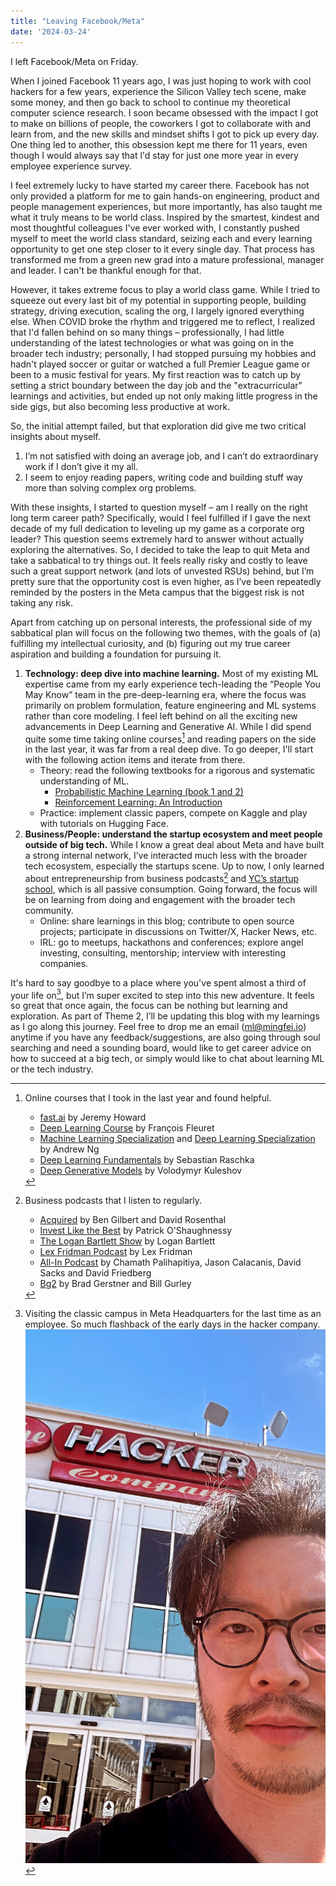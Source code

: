 ```yaml
---
title: "Leaving Facebook/Meta"
date: '2024-03-24'
---
```


I left Facebook/Meta on Friday.

When I joined Facebook 11 years ago, I was just hoping to work with cool hackers for a few years, experience the Silicon Valley tech scene, make some money, and then go back to school to continue my theoretical computer science research. I soon became obsessed with the impact I got to make on billions of people, the coworkers I got to collaborate with and learn from, and the new skills and mindset shifts I got to pick up every day. One thing led to another, this obsession kept me there for 11 years, even though I would always say that l'd stay for just one more year in every employee experience survey.

I feel extremely lucky to have started my career there. Facebook has not only provided a platform for me to gain hands-on engineering, product and people management experiences, but more importantly, has also taught me what it truly means to be world class. Inspired by the smartest, kindest and most thoughtful colleagues I've ever worked with, I constantly pushed myself to meet the world class standard, seizing each and every learning opportunity to get one step closer to it every single day. That process has transformed me from a green new grad into a mature professional, manager and leader. I can't be thankful enough for that.

However, it takes extreme focus to play a world class game. While I tried to squeeze out every last bit of my potential in supporting people, building strategy, driving execution, scaling the org, I largely ignored everything else. When COVID broke the rhythm and triggered me to reflect, I realized that I'd fallen behind on so many things – professionally, I had little understanding of the latest technologies or what was going on in the broader tech industry; personally, I had stopped pursuing my hobbies and hadn't played soccer or guitar or watched a full Premier League game or been to a music festival for years. My first reaction was to catch up by setting a strict boundary between the day job and the "extracurricular" learnings and activities, but ended up not only making little progress in the side gigs, but also becoming less productive at work.

So, the initial attempt failed, but that exploration did give me two critical insights about myself.
1. I’m not satisfied with doing an average job, and I can’t do extraordinary work if I don’t give it my all.
2. I seem to enjoy reading papers, writing code and building stuff way more than solving complex org problems.

With these insights, I started to question myself – am I really on the right long term career path? Specifically, would I feel fulfilled if I gave the next decade of my full dedication to leveling up my game as a corporate org leader? This question seems extremely hard to answer without actually exploring the alternatives. So, I decided to take the leap to quit Meta and take a sabbatical to try things out. It feels really risky and costly to leave such a great support network (and lots of unvested RSUs) behind, but I’m pretty sure that the opportunity cost is even higher, as I’ve been repeatedly reminded by the posters in the Meta campus that the biggest risk is not taking any risk.

Apart from catching up on personal interests, the professional side of my sabbatical plan will focus on the following two themes, with the goals of (a) fulfilling my intellectual curiosity, and (b) figuring out my true career aspiration and building a foundation for pursuing it.

1. **Technology: deep dive into machine learning.** Most of my existing ML expertise came from my early experience tech-leading the “People You May Know” team in the pre-deep-learning era, where the focus was primarily on problem formulation, feature engineering and ML systems rather than core modeling. I feel left behind on all the exciting new advancements in Deep Learning and Generative AI. While I did spend quite some time taking online courses[^1] and reading papers on the side in the last year, it was far from a real deep dive. To go deeper, I'll start with the following action items and iterate from there.
    * Theory: read the following textbooks for a rigorous and systematic understanding of ML.
        * [Probabilistic Machine Learning (book 1 and 2)](https://probml.github.io/pml-book/)
        * [Reinforcement Learning: An Introduction](http://incompleteideas.net/book/the-book-2nd.html)
    * Practice: implement classic papers, compete on Kaggle and play with tutorials on Hugging Face.
2. **Business/People: understand the startup ecosystem and meet people outside of big tech.** While I know a great deal about Meta and have built a strong internal network, I’ve interacted much less with the broader tech ecosystem, especially the startups scene. Up to now, I only learned about entrepreneurship from business podcasts[^2] and [YC’s startup school](https://startupclass.samaltman.com/), which is all passive consumption. Going forward, the focus will be on learning from doing and engagement with the broader tech community.
    * Online: share learnings in this blog; contribute to open source projects; participate in discussions on Twitter/X, Hacker News, etc.
    * IRL: go to meetups, hackathons and conferences; explore angel investing, consulting, mentorship; interview with interesting companies.

It's hard to say goodbye to a place where you've spent almost a third of your life on[^3], but I’m super excited to step into this new adventure. It feels so great that once again, the focus can be nothing but learning and exploration. As part of Theme 2, I’ll be updating this blog with my learnings as I go along this journey. Feel free to drop me an email (ml@mingfei.io) anytime if you have any feedback/suggestions, are also going through soul searching and need a sounding board, would like to get career advice on how to succeed at a big tech, or simply would like to chat about learning ML or the tech industry.

[^1]: Online courses that I took in the last year and found helpful. 
    * [fast.ai](http://fast.ai/) by Jeremy Howard
    * [Deep Learning Course](https://fleuret.org/dlc/) by François Fleuret
    * [Machine Learning Specialization](https://www.deeplearning.ai/courses/machine-learning-specialization/) and [Deep Learning Specialization](https://www.deeplearning.ai/courses/deep-learning-specialization/) by Andrew Ng
    * [Deep Learning Fundamentals](https://lightning.ai/courses/deep-learning-fundamentals/) by Sebastian Raschka
    * [Deep Generative Models](https://kuleshov-group.github.io/dgm-website/) by Volodymyr Kuleshov

[^2]: Business podcasts that I listen to regularly.
    * [Acquired](https://www.acquired.fm/) by Ben Gilbert and David Rosenthal
    * [Invest Like the Best](https://www.joincolossus.com/episodes?prod-episode-release-desc%5BrefinementList%5D%5BpodcastName%5D%5B0%5D=Invest%20Like%20the%20Best) by Patrick O'Shaughnessy
    * [The Logan Bartlett Show](https://www.theloganbartlettshow.com/) by Logan Bartlett
    * [Lex Fridman Podcast](https://lexfridman.com/podcast/) by Lex Fridman
    * [All-In Podcast](https://www.allinpodcast.co/) by Chamath Palihapitiya, Jason Calacanis, David Sacks and David Friedberg
    * [Bg2](https://www.bg2pod.com/) by Brad Gerstner and Bill Gurley

[^3]: Visiting the classic campus in Meta Headquarters for the last time as an employee. So much flashback of the early days in the hacker company.
    ![Visiting the classic campus in Meta Headquarters for the last time as an employee. So much flashback of the early days in the hacker company.](selfie.png)